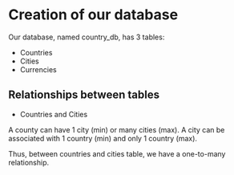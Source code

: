 # Creation of our database

Our database, named country_db, has 3 tables:
* Countries
* Cities
* Currencies

## Relationships between tables

* Countries and Cities

A county can have 1 city (min) or many cities (max).
A city can be associated with 1 country (min) and only 1 country (max).

Thus, between countries and cities table, we have a one-to-many relationship.
